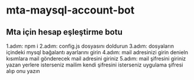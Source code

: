 # mta-maysql-account-bot
 Mta için hesap eşleştirme botu
 ---------------------
 1.adım: npm i
 2.adım: config.js dosyasını doldurun
 3.adım: dosyaların içindeki mysql bağalantı ayarlarını girin
 4.adım: mail adresinizi girin denieln kısımlara mail gönderecek mail adresini giriniz
 5.adım: mail şifresini giriniz yazan yerlere isterseniz mailim kendi şifresini isterseniz uygulama şifresi alıp onu yazın
